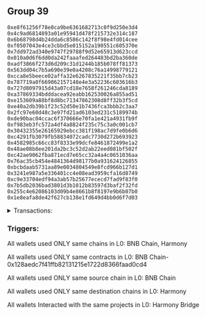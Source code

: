 ## Group 39

```0xdae261031bef3eba808a1eff4ce038e10cbb25b8
0xe8f61256f78e0ca9be6361682713c0f9d250e3d4
0x4c9ad6814893a01e95941d478f215732e314c187
0x6b68798d4b24dda6c8586c142f8f98e4fd014cee
0xf0507043e4ce3cbbd5e015152a190551c605370e
0x7dd972ad340e9747f29788f9d52e65913d623ccd
0x010a0d6f6dd0da242faaafed264483bd2ba360de
0xadf3866f273d6d209c31d1244b185b078ff81373
0x563dd04c7b5a690e39e0a4208c76a14998779121
0xcca8e5beece02affa32e6267835221f35bb7cb23
0x787719a0f669062157148e4e3a52236c603616b3
0x727d8097915d43a07cd18e7658f261246cda8189
0xa37869334bdddacea92eabb162530026a855ad51
0xe153609a88bf8d8bc71347862308d8ff32b3f5cd
0xe40a2db39b1f23c52d50e1b7436fca3bbb2c3aa7
0x2fc97e60d48c3e97fd21ad6103ed231c5189974b
0xde90bac04ccac6f370666e70fa1e421a4931fb9f
0xf983eb3fc572a4df4a8824f235c75c3a0c001cb7
0x30432355e26165929ebcc381f198ac7d9fe0b6d6
0xc4291fb3079fb58834072cadc7730d272b693923
0x4582985c66cc83f8333e99dcfe8461872499e1a2
0x48ae08b8ee201da2bc3c52d2ab22eed081bf502f
0xc42ae9062fba871ecd7e65cc32a4a4c0651036aa
0x76ac35cb454e4841364d98177b0a931624126855
0xbcbdaab5731aa89e0034804549e8fcd966b127d1
0x3241e987a5e336401cc4e08ead3959cfa16d8749
0xc9e33704edf94a3ab57b25677ececd7fad9f83f0
0x7b5db2036bad3801d3b1012b83597d3baf2f32fd
0x255c4e62086103d09b4e8661b8f8197e9b6b07b0
0x1e8eafa8de42f627cb138e1fd649d4bb0d6f7d03
```
<details>
<summary>Transactions:</summary>

Hashes: 

Wallet: 0xdae261031bef3eba808a1eff4ce038e10cbb25b8

       Hash: 0x5bb7c16ac92ddba8338919ed9269648cb9da40de0f4afc978a61524dc4410984
         - source chain: BNB Chain
         - destination chain: Harmony
         - project: Harmony Bridge
         - contract: 0x128aedc7f41ffb82131215e1722d8366faad0cd4
       Hash: 0x2ffd3ca425d8e1f96a523150b1b585ca5ad2036d38cac70eddeefdcb269b9366
         - source chain: BNB Chain
         - destination chain: Harmony
         - project: Harmony Bridge
         - contract: 0x128aedc7f41ffb82131215e1722d8366faad0cd4
       Hash: 0x491c1985e748913066bade0b27f084f2488ef9a228dcc5cfd91b702060869760
         - source chain: BNB Chain
         - destination chain: Harmony
         - project: Harmony Bridge
         - contract: 0x128aedc7f41ffb82131215e1722d8366faad0cd4
       Hash: 0x75390bf8436320c67c890cbe7b21d0f5a8697b26ea774dc8a441fbe2529556b3
         - source chain: BNB Chain
         - destination chain: Harmony
         - project: Harmony Bridge
         - contract: 0x128aedc7f41ffb82131215e1722d8366faad0cd4
       Hash: 0xe48d766d49a5bbed8e56781a887610bc0b3c7421575ccbe493b3a4bce22d687e
         - source chain: BNB Chain
         - destination chain: Harmony
         - project: Harmony Bridge
         - contract: 0x128aedc7f41ffb82131215e1722d8366faad0cd4
Wallet: 0xe8f61256f78e0ca9be6361682713c0f9d250e3d4

       Hash:0xd835cde30ed1fa044a9e6a80a2c4c0b87c1fae995caf0f80c522040d208cf4e9
         - source chain: BNB Chain
         - destination chain: Harmony
         - project: Harmony Bridge
         - contract: 0x128aedc7f41ffb82131215e1722d8366faad0cd4
       Hash:0x768fc63500ab6947bffc7a215111cda96882292fffd8ccf29fda369a7bb52d63
         - source chain: BNB Chain
         - destination chain: Harmony
         - project: Harmony Bridge
         - contract: 0x128aedc7f41ffb82131215e1722d8366faad0cd4
       Hash:0x3abc9ae9ac6b192f4b21fdcf94d443c3648e7d17b17d4e6b24bf0eec88884cbe
         - source chain: BNB Chain
         - destination chain: Harmony
         - project: Harmony Bridge
         - contract: 0x128aedc7f41ffb82131215e1722d8366faad0cd4
       Hash:0x1813a71e22ce46d90a40fe54b7b1b16f3d7abc751342184e8997dc2b975f4386
         - source chain: BNB Chain
         - destination chain: Harmony
         - project: Harmony Bridge
         - contract: 0x128aedc7f41ffb82131215e1722d8366faad0cd4
       Hash:0x6289118780c41b77025418689daef439f52341fd7e0a1b0e3f20bac8a612971d
         - source chain: BNB Chain
         - destination chain: Harmony
         - project: Harmony Bridge
         - contract: 0x128aedc7f41ffb82131215e1722d8366faad0cd4
Wallet: 0x4c9ad6814893a01e95941d478f215732e314c187

       Hash:0xad4c19eedd7a7bc9f68b5412f8f07be6c864f2bb1d44d63f095823a380f5bf4a
         - source chain: BNB Chain
         - destination chain: Harmony
         - project: Harmony Bridge
         - contract: 0x128aedc7f41ffb82131215e1722d8366faad0cd4
       Hash:0x84e6549bbfdf4d20208303700ca3e38cb1c625a614b235d99922afca5c217841
         - source chain: BNB Chain
         - destination chain: Harmony
         - project: Harmony Bridge
         - contract: 0x128aedc7f41ffb82131215e1722d8366faad0cd4
       Hash:0x645bb3dd486a9e6444d6d9a8b229446ebc1eedd723f29c50d26df5353c47e9a9
         - source chain: BNB Chain
         - destination chain: Harmony
         - project: Harmony Bridge
         - contract: 0x128aedc7f41ffb82131215e1722d8366faad0cd4
       Hash:0x726db9091639f6c2b90136dc64c8e014ace29d60f1f7d092ec88283c05c787a1
         - source chain: BNB Chain
         - destination chain: Harmony
         - project: Harmony Bridge
         - contract: 0x128aedc7f41ffb82131215e1722d8366faad0cd4
       Hash:0xc05280e91df1120418f58669ed08b492956d84101f9faa9e731639c3a72c544d
         - source chain: BNB Chain
         - destination chain: Harmony
         - project: Harmony Bridge
         - contract: 0x128aedc7f41ffb82131215e1722d8366faad0cd4
Wallet: 0x6b68798d4b24dda6c8586c142f8f98e4fd014cee

       Hash:0xd0e50057fdd794afbd5e156a43ac52e8310bdb25d718c6ed3a02ee622fbb61b8
         - source chain: BNB Chain
         - destination chain: Harmony
         - project: Harmony Bridge
         - contract: 0x128aedc7f41ffb82131215e1722d8366faad0cd4
       Hash:0x44c4ec1803fb68153873f70cd760f6932012c3e3c09cd76ca6b1a5708c3c3dd6
         - source chain: BNB Chain
         - destination chain: Harmony
         - project: Harmony Bridge
         - contract: 0x128aedc7f41ffb82131215e1722d8366faad0cd4
       Hash:0x3f64427cc4bd0b2a984751b6994693fa8039352b2dfe02e8327bd41f209bb559
         - source chain: BNB Chain
         - destination chain: Harmony
         - project: Harmony Bridge
         - contract: 0x128aedc7f41ffb82131215e1722d8366faad0cd4
       Hash:0x1b190550a6955a7d0209539d0ced79eb207326b066a78048e2082aa5e0411473
         - source chain: BNB Chain
         - destination chain: Harmony
         - project: Harmony Bridge
         - contract: 0x128aedc7f41ffb82131215e1722d8366faad0cd4
       Hash:0x8bfad6c39de27ecde6d70776605dc52aead954cbf7b16daa65b249f731c3e88d
         - source chain: BNB Chain
         - destination chain: Harmony
         - project: Harmony Bridge
         - contract: 0x128aedc7f41ffb82131215e1722d8366faad0cd4
Wallet: 0xf0507043e4ce3cbbd5e015152a190551c605370e

       Hash:0x8cc7601502ad7c3c53067b81019dbcaccf4b62e75df94f2aa0942b9a36b5d181
         - source chain: BNB Chain
         - destination chain: Harmony
         - project: Harmony Bridge
         - contract: 0x128aedc7f41ffb82131215e1722d8366faad0cd4
       Hash:0x4b29e8f62697edfecb2afb19f8b28b9983dea6b37c2cc5b071262b71d28d705f
         - source chain: BNB Chain
         - destination chain: Harmony
         - project: Harmony Bridge
         - contract: 0x128aedc7f41ffb82131215e1722d8366faad0cd4
       Hash:0x415ff934208d951d9c13307e0195efc5150d0ae9a4f48046deceb9916d96face
         - source chain: BNB Chain
         - destination chain: Harmony
         - project: Harmony Bridge
         - contract: 0x128aedc7f41ffb82131215e1722d8366faad0cd4
       Hash:0x22444c06fbd5356724fe836ebdbce46cc432548b85dff1399c4fd031b47ac89e
         - source chain: BNB Chain
         - destination chain: Harmony
         - project: Harmony Bridge
         - contract: 0x128aedc7f41ffb82131215e1722d8366faad0cd4
       Hash:0x94d874cf93a1159d3a4f23763ab6c30a823107377293f06abc2a42afcf50d6aa
         - source chain: BNB Chain
         - destination chain: Harmony
         - project: Harmony Bridge
         - contract: 0x128aedc7f41ffb82131215e1722d8366faad0cd4
Wallet: 0x7dd972ad340e9747f29788f9d52e65913d623ccd

       Hash:0x06b40407d8fd095dd0202b3be4852214b8f3b08bbb3f62d53f36b4752c81c7c3
         - source chain: BNB Chain
         - destination chain: Harmony
         - project: Harmony Bridge
         - contract: 0x128aedc7f41ffb82131215e1722d8366faad0cd4
       Hash:0xae2e173dbf420a11f28b17bc6ff989ca42f3285cfe285caa0efaf9909c046296
         - source chain: BNB Chain
         - destination chain: Harmony
         - project: Harmony Bridge
         - contract: 0x128aedc7f41ffb82131215e1722d8366faad0cd4
       Hash:0x9954eb77317241cd2a2fdff5ade3b46d8197060ee564ca9bd6b24f56cc0a5e68
         - source chain: BNB Chain
         - destination chain: Harmony
         - project: Harmony Bridge
         - contract: 0x128aedc7f41ffb82131215e1722d8366faad0cd4
       Hash:0x2525df0cef3c8d749be09fa1de6783f2c89dd067714631c37b1ce01831c35e6a
         - source chain: BNB Chain
         - destination chain: Harmony
         - project: Harmony Bridge
         - contract: 0x128aedc7f41ffb82131215e1722d8366faad0cd4
       Hash:0x6907bd909562587c7f5bfb9fc4bf4ed91b0106d1e6aea56d19779c57bb3cad82
         - source chain: BNB Chain
         - destination chain: Harmony
         - project: Harmony Bridge
         - contract: 0x128aedc7f41ffb82131215e1722d8366faad0cd4
Wallet: 0x010a0d6f6dd0da242faaafed264483bd2ba360de

       Hash:0x60b8e055f11633d183351aa14771a452304838907cf48aba41b2a117c5d8600b
         - source chain: BNB Chain
         - destination chain: Harmony
         - project: Harmony Bridge
         - contract: 0x128aedc7f41ffb82131215e1722d8366faad0cd4
       Hash:0xf0eac164ea3ff23161f7a0d81d65e985a0c76ee3cfeaa63c0a4fd267725083c7
         - source chain: BNB Chain
         - destination chain: Harmony
         - project: Harmony Bridge
         - contract: 0x128aedc7f41ffb82131215e1722d8366faad0cd4
       Hash:0x292c3fbc5fe7c36df9397ae34bc5ba4401df45922d2635cf07a3c514f9f1eecf
         - source chain: BNB Chain
         - destination chain: Harmony
         - project: Harmony Bridge
         - contract: 0x128aedc7f41ffb82131215e1722d8366faad0cd4
       Hash:0xbe1867fb57fdb149ae74722d57ca295c6af75edee52cd9a6d08dc496571d56f7
         - source chain: BNB Chain
         - destination chain: Harmony
         - project: Harmony Bridge
         - contract: 0x128aedc7f41ffb82131215e1722d8366faad0cd4
       Hash:0x2c3ea662576aa8ea857cd7dbb4a6973012eaec02f47669c09c9164e57f1d5045
         - source chain: BNB Chain
         - destination chain: Harmony
         - project: Harmony Bridge
         - contract: 0x128aedc7f41ffb82131215e1722d8366faad0cd4
Wallet: 0xadf3866f273d6d209c31d1244b185b078ff81373

       Hash:0xe8e240440bd7bd5251f8a7fda6da74fc36299c24837d2c29fe408c42a873e5f8
         - source chain: BNB Chain
         - destination chain: Harmony
         - project: Harmony Bridge
         - contract: 0x128aedc7f41ffb82131215e1722d8366faad0cd4
       Hash:0x9b3dade463c92f2d0b7268e6a923236f3bc4fe06491a8a76dd4d5da69d4aa0f7
         - source chain: BNB Chain
         - destination chain: Harmony
         - project: Harmony Bridge
         - contract: 0x128aedc7f41ffb82131215e1722d8366faad0cd4
       Hash:0x1d41f39b333fb6b756bfa7ec0d9c9d7312bb063abb3551eaef18af903802891b
         - source chain: BNB Chain
         - destination chain: Harmony
         - project: Harmony Bridge
         - contract: 0x128aedc7f41ffb82131215e1722d8366faad0cd4
       Hash:0x32e49134339465cf02c0c6d6db9086fcc02d4079829494fed39be07ff44e8221
         - source chain: BNB Chain
         - destination chain: Harmony
         - project: Harmony Bridge
         - contract: 0x128aedc7f41ffb82131215e1722d8366faad0cd4
       Hash:0x2b84c435021961e946627addf850beed1a61849bdb45d19f57242b366f24350f
         - source chain: BNB Chain
         - destination chain: Harmony
         - project: Harmony Bridge
         - contract: 0x128aedc7f41ffb82131215e1722d8366faad0cd4
       Hash:0x78cf1606c2044e330e9179d42c92cfbd17d1a6324d3f29719015adfb969bf938
         - source chain: BNB Chain
         - destination chain: Harmony
         - project: Harmony Bridge
         - contract: 0x128aedc7f41ffb82131215e1722d8366faad0cd4
Wallet: 0x563dd04c7b5a690e39e0a4208c76a14998779121

       Hash:0xccd084d7845ec5b67ba26e2006744d09e980412a6e51e40ec4b9d94118e392da
         - source chain: BNB Chain
         - destination chain: Harmony
         - project: Harmony Bridge
         - contract: 0x128aedc7f41ffb82131215e1722d8366faad0cd4
       Hash:0xf2bc93273e1dafe4337ee5e640cff6507447a5988565b0dbe885c65d46d35799
         - source chain: BNB Chain
         - destination chain: Harmony
         - project: Harmony Bridge
         - contract: 0x128aedc7f41ffb82131215e1722d8366faad0cd4
       Hash:0x16c7ac99d330c7b81ce3dc6df74d6da74729bcc1099943e51865dcb5188dc6ab
         - source chain: BNB Chain
         - destination chain: Harmony
         - project: Harmony Bridge
         - contract: 0x128aedc7f41ffb82131215e1722d8366faad0cd4
       Hash:0x3cc9b929dab34a6c05711d1dffff788146c30378dc85867c134aa35378a81682
         - source chain: BNB Chain
         - destination chain: Harmony
         - project: Harmony Bridge
         - contract: 0x128aedc7f41ffb82131215e1722d8366faad0cd4
       Hash:0xcca1d8cddce1f89ea7b2bd0893ae2b09be8d8837a7821209886d25ef5fd978bc
         - source chain: BNB Chain
         - destination chain: Harmony
         - project: Harmony Bridge
         - contract: 0x128aedc7f41ffb82131215e1722d8366faad0cd4
       Hash:0x5502d3f7e878239bbf743cfaaed3c9a71ed90ee51e1d6321db11ad9fedcc1e4f
         - source chain: BNB Chain
         - destination chain: Harmony
         - project: Harmony Bridge
         - contract: 0x128aedc7f41ffb82131215e1722d8366faad0cd4
Wallet: 0xcca8e5beece02affa32e6267835221f35bb7cb23

       Hash:0xa87cb0aca0c10a425cc8b1e67e552ea8007c12a8772f6a478288555aa97c64f4
         - source chain: BNB Chain
         - destination chain: Harmony
         - project: Harmony Bridge
         - contract: 0x128aedc7f41ffb82131215e1722d8366faad0cd4
       Hash:0xfbb0f2b3c0deb6c3746d4b51ed9f8ede7c1b588785cee888b115e27a01e9ae4a
         - source chain: BNB Chain
         - destination chain: Harmony
         - project: Harmony Bridge
         - contract: 0x128aedc7f41ffb82131215e1722d8366faad0cd4
       Hash:0x9d36d73582660efca361dc50d63a5bb2bccc5b97d7f8bc8eeda58bf83e4ddf3e
         - source chain: BNB Chain
         - destination chain: Harmony
         - project: Harmony Bridge
         - contract: 0x128aedc7f41ffb82131215e1722d8366faad0cd4
       Hash:0x31fba93ad3757b9a1143effcdef9dd68452f5fe01916c6063979a70c24d5be3e
         - source chain: BNB Chain
         - destination chain: Harmony
         - project: Harmony Bridge
         - contract: 0x128aedc7f41ffb82131215e1722d8366faad0cd4
       Hash:0xfbe0fd66906a8316acdbed0f1a13e2312b110a41432245bbf4a8587423e79fd2
         - source chain: BNB Chain
         - destination chain: Harmony
         - project: Harmony Bridge
         - contract: 0x128aedc7f41ffb82131215e1722d8366faad0cd4
       Hash:0x5eaf3735a523656596a9f91dd8ec01c82f6e0047605b7eb7ab9f0af1c81ee869
         - source chain: BNB Chain
         - destination chain: Harmony
         - project: Harmony Bridge
         - contract: 0x128aedc7f41ffb82131215e1722d8366faad0cd4
Wallet: 0x787719a0f669062157148e4e3a52236c603616b3

       Hash:0x54bb143dd8c3740e627d18ab9113bdb0ab2d0e3c2454a914b2f756456b00dc28
         - source chain: BNB Chain
         - destination chain: Harmony
         - project: Harmony Bridge
         - contract: 0x128aedc7f41ffb82131215e1722d8366faad0cd4
       Hash:0x7def34c16510c9254aba943b795627b21b9022d9dcbc2a7b0da401a3b40cdb1e
         - source chain: BNB Chain
         - destination chain: Harmony
         - project: Harmony Bridge
         - contract: 0x128aedc7f41ffb82131215e1722d8366faad0cd4
       Hash:0xaf87c18516cb5c2c2f5eaf3b3cecb5358e0cbeb9316da2c5f22a0de2aa3afe99
         - source chain: BNB Chain
         - destination chain: Harmony
         - project: Harmony Bridge
         - contract: 0x128aedc7f41ffb82131215e1722d8366faad0cd4
       Hash:0x37ca9827fa51f2a6a50489784b6ab50371ea729e750340387e06aac47d95897a
         - source chain: BNB Chain
         - destination chain: Harmony
         - project: Harmony Bridge
         - contract: 0x128aedc7f41ffb82131215e1722d8366faad0cd4
       Hash:0x33d70f927a39af65c5338c47057786ded55c680473ad4917aa94daf198221195
         - source chain: BNB Chain
         - destination chain: Harmony
         - project: Harmony Bridge
         - contract: 0x128aedc7f41ffb82131215e1722d8366faad0cd4
       Hash:0x0985395b95d7cf030c28daf772de8b5b13a8333bbbbb3296feb1e3dbd8d6403b
         - source chain: BNB Chain
         - destination chain: Harmony
         - project: Harmony Bridge
         - contract: 0x128aedc7f41ffb82131215e1722d8366faad0cd4
       Hash:0x9a8e5aa84f004093f2fc1e7595df27bac3b55f115da575c2860b8ce752fea25a
         - source chain: BNB Chain
         - destination chain: Harmony
         - project: Harmony Bridge
         - contract: 0x128aedc7f41ffb82131215e1722d8366faad0cd4
Wallet: 0x727d8097915d43a07cd18e7658f261246cda8189

       Hash:0x83e0a7bef54266cf794ffa2a2deb5b69fcd5046acbb785dc2b0731bbbbcedd2d
         - source chain: BNB Chain
         - destination chain: Harmony
         - project: Harmony Bridge
         - contract: 0x128aedc7f41ffb82131215e1722d8366faad0cd4
       Hash:0xef93f6d6bb1ec1726d30333e4e2ba56c5275949da85230c755c15b290569967e
         - source chain: BNB Chain
         - destination chain: Harmony
         - project: Harmony Bridge
         - contract: 0x128aedc7f41ffb82131215e1722d8366faad0cd4
       Hash:0x25cab9087c637d137e31b6eeeff5cd48f0535744a92eb2ad15052421f270d264
         - source chain: BNB Chain
         - destination chain: Harmony
         - project: Harmony Bridge
         - contract: 0x128aedc7f41ffb82131215e1722d8366faad0cd4
       Hash:0xa8d497039b2a6d339b2d65c8cf1ac76494ea27f8424052df3663b0b91cf52c46
         - source chain: BNB Chain
         - destination chain: Harmony
         - project: Harmony Bridge
         - contract: 0x128aedc7f41ffb82131215e1722d8366faad0cd4
       Hash:0x6b1273548264c1d2e97ebcf08993875f1d9ef3032df28d8d1043b997d5ec3a13
         - source chain: BNB Chain
         - destination chain: Harmony
         - project: Harmony Bridge
         - contract: 0x128aedc7f41ffb82131215e1722d8366faad0cd4
Wallet: 0xa37869334bdddacea92eabb162530026a855ad51

       Hash:0xf094e454a4578821a1314fce730dc9b2746b90cbe38fc0eb482296d0a7eb24e1
         - source chain: BNB Chain
         - destination chain: Harmony
         - project: Harmony Bridge
         - contract: 0x128aedc7f41ffb82131215e1722d8366faad0cd4
       Hash:0x5578e51dc1015d12832fd449f68a0712b76e02b1b0062905b834d1222537105f
         - source chain: BNB Chain
         - destination chain: Harmony
         - project: Harmony Bridge
         - contract: 0x128aedc7f41ffb82131215e1722d8366faad0cd4
       Hash:0x15f772a74248a7ea8ea1e41696c20440aebe0434b161940656e2ff48ef25f89d
         - source chain: BNB Chain
         - destination chain: Harmony
         - project: Harmony Bridge
         - contract: 0x128aedc7f41ffb82131215e1722d8366faad0cd4
       Hash:0x73da7f9ec27005c0dad8b12419d8887651d5a21c25451034badbfa69a3d130eb
         - source chain: BNB Chain
         - destination chain: Harmony
         - project: Harmony Bridge
         - contract: 0x128aedc7f41ffb82131215e1722d8366faad0cd4
       Hash:0x6d327bafb3af52711dec541940ba8d6606c6b91a6a4393f7347170bdabca3b01
         - source chain: BNB Chain
         - destination chain: Harmony
         - project: Harmony Bridge
         - contract: 0x128aedc7f41ffb82131215e1722d8366faad0cd4
Wallet: 0xe153609a88bf8d8bc71347862308d8ff32b3f5cd

       Hash:0xf07adb9017536b3aedce8b604fb6b3aa630226898df28619e72081d8815df512
         - source chain: BNB Chain
         - destination chain: Harmony
         - project: Harmony Bridge
         - contract: 0x128aedc7f41ffb82131215e1722d8366faad0cd4
       Hash:0xfa36cca3d40b161d31a36d7e9ee5426bfde61d7b46c695219b16d4d4dadd7ce4
         - source chain: BNB Chain
         - destination chain: Harmony
         - project: Harmony Bridge
         - contract: 0x128aedc7f41ffb82131215e1722d8366faad0cd4
       Hash:0x24b313a821f706c7f8e757b4e88b64675f153b0eefe3e8a38494741a60e4a73e
         - source chain: BNB Chain
         - destination chain: Harmony
         - project: Harmony Bridge
         - contract: 0x128aedc7f41ffb82131215e1722d8366faad0cd4
       Hash:0xef471972efbb470abfaec3ac3457c0f412aa92a0c5c193ee4101b55dcb423ce6
         - source chain: BNB Chain
         - destination chain: Harmony
         - project: Harmony Bridge
         - contract: 0x128aedc7f41ffb82131215e1722d8366faad0cd4
       Hash:0xaceb0cb028700f69a43ad8ec23151ab279a9924006bb4fe0aa118c0c8a20e34b
         - source chain: BNB Chain
         - destination chain: Harmony
         - project: Harmony Bridge
         - contract: 0x128aedc7f41ffb82131215e1722d8366faad0cd4
Wallet: 0xe40a2db39b1f23c52d50e1b7436fca3bbb2c3aa7

       Hash:0xfac0a6ccf6f4e05d7df24d4cfb577c2aeaaa11463bf2df0fa724a1d6cfb85dd0
         - source chain: BNB Chain
         - destination chain: Harmony
         - project: Harmony Bridge
         - contract: 0x128aedc7f41ffb82131215e1722d8366faad0cd4
       Hash:0x7355b488e13d0e5b08a4e36be80327cc2853468931f63f26f70762143783df53
         - source chain: BNB Chain
         - destination chain: Harmony
         - project: Harmony Bridge
         - contract: 0x128aedc7f41ffb82131215e1722d8366faad0cd4
       Hash:0xd2305dedb0dabf892d32a8890897765420e089dbe2149966a6206b36ffaeaa0c
         - source chain: BNB Chain
         - destination chain: Harmony
         - project: Harmony Bridge
         - contract: 0x128aedc7f41ffb82131215e1722d8366faad0cd4
       Hash:0x80e6f906aa6fe92432697292755ea81cb8d67177f0efa2ef06c427361c25bd20
         - source chain: BNB Chain
         - destination chain: Harmony
         - project: Harmony Bridge
         - contract: 0x128aedc7f41ffb82131215e1722d8366faad0cd4
       Hash:0xfdb236e9f065a44102e7906e721e52b498f5c29fa8f7b4dae8c3a7c03cc33a5b
         - source chain: BNB Chain
         - destination chain: Harmony
         - project: Harmony Bridge
         - contract: 0x128aedc7f41ffb82131215e1722d8366faad0cd4
Wallet: 0x2fc97e60d48c3e97fd21ad6103ed231c5189974b

       Hash:0xca58babc2322df0d5e9ec11ae75dc417e8963e2bc53edd61ea00fd4eb40afc95
         - source chain: BNB Chain
         - destination chain: Harmony
         - project: Harmony Bridge
         - contract: 0x128aedc7f41ffb82131215e1722d8366faad0cd4
       Hash:0x3b68bc081444e022765eac25f5ea8ecb68790b284eacbad2a6fc3160bf297f30
         - source chain: BNB Chain
         - destination chain: Harmony
         - project: Harmony Bridge
         - contract: 0x128aedc7f41ffb82131215e1722d8366faad0cd4
       Hash:0xae3faec137f8c0fc0a4f26e823ef368aef7de46506a6eaa8d661135b74975153
         - source chain: BNB Chain
         - destination chain: Harmony
         - project: Harmony Bridge
         - contract: 0x128aedc7f41ffb82131215e1722d8366faad0cd4
       Hash:0x0f0e7238028cfa0eaed90fe61bac484fca289508ced33e7162e7d6eedcafaeb9
         - source chain: BNB Chain
         - destination chain: Harmony
         - project: Harmony Bridge
         - contract: 0x128aedc7f41ffb82131215e1722d8366faad0cd4
       Hash:0x9612ea69c4fdd5fd72f6db42c82cbe85b1723d26fdf8110d2287ad3636c09bc0
         - source chain: BNB Chain
         - destination chain: Harmony
         - project: Harmony Bridge
         - contract: 0x128aedc7f41ffb82131215e1722d8366faad0cd4
       Hash:0xe18577dc9f0c575bd6f7a7af5f0ad685880ccc96ee9b80c338718892b6078b2a
         - source chain: BNB Chain
         - destination chain: Harmony
         - project: Harmony Bridge
         - contract: 0x128aedc7f41ffb82131215e1722d8366faad0cd4
Wallet: 0xde90bac04ccac6f370666e70fa1e421a4931fb9f

       Hash:0x0c65ddc09cc0dadba3f16757d94298f4f335c38f8cf3bdb9881bf9044d5f69d6
         - source chain: BNB Chain
         - destination chain: Harmony
         - project: Harmony Bridge
         - contract: 0x128aedc7f41ffb82131215e1722d8366faad0cd4
       Hash:0x9677ab4b25643f78d2d3f1e804b9d1296884c53b4009b8f1aa832cb24c47e54d
         - source chain: BNB Chain
         - destination chain: Harmony
         - project: Harmony Bridge
         - contract: 0x128aedc7f41ffb82131215e1722d8366faad0cd4
       Hash:0xd2cd72e6d8ca53cbe43c41e0866a4ab6aa61006dad128d9cb780eae5f43a788c
         - source chain: BNB Chain
         - destination chain: Harmony
         - project: Harmony Bridge
         - contract: 0x128aedc7f41ffb82131215e1722d8366faad0cd4
       Hash:0xb483b64c4a7cb61e3c3e17d7554e1660c247ecbabc0059ff6963a78ff6a7c6ba
         - source chain: BNB Chain
         - destination chain: Harmony
         - project: Harmony Bridge
         - contract: 0x128aedc7f41ffb82131215e1722d8366faad0cd4
       Hash:0xc2d16f138b0dca76b77fab0afc8fcbcb0da3585a05853dc19dd425f78615699d
         - source chain: BNB Chain
         - destination chain: Harmony
         - project: Harmony Bridge
         - contract: 0x128aedc7f41ffb82131215e1722d8366faad0cd4
       Hash:0xb845f2d86d328f1b7b1b3bd5eedce37d9f0e386e0ce3738a2d848fd215f0a576
         - source chain: BNB Chain
         - destination chain: Harmony
         - project: Harmony Bridge
         - contract: 0x128aedc7f41ffb82131215e1722d8366faad0cd4
Wallet: 0xf983eb3fc572a4df4a8824f235c75c3a0c001cb7

       Hash:0xbcef6bb8d7bcde17b036241efb10ee6682dde93a22d6a7efbae01bbeb2f556fa
         - source chain: BNB Chain
         - destination chain: Harmony
         - project: Harmony Bridge
         - contract: 0x128aedc7f41ffb82131215e1722d8366faad0cd4
       Hash:0x8cfa46ba26eef72b80ff6171a697f2786f68b76298a63f16d3c72ea432b9d4a9
         - source chain: BNB Chain
         - destination chain: Harmony
         - project: Harmony Bridge
         - contract: 0x128aedc7f41ffb82131215e1722d8366faad0cd4
       Hash:0x584c0e183bc9059ebca47598419d31e9c8cc5d1aac5f4ab22dfac8d1acc1c9e8
         - source chain: BNB Chain
         - destination chain: Harmony
         - project: Harmony Bridge
         - contract: 0x128aedc7f41ffb82131215e1722d8366faad0cd4
       Hash:0x98177f4067e9ec8dca46a9e14720dc34dddf4fb2df1ea2988fec59d77cd98d16
         - source chain: BNB Chain
         - destination chain: Harmony
         - project: Harmony Bridge
         - contract: 0x128aedc7f41ffb82131215e1722d8366faad0cd4
       Hash:0x0d65edb97307faac7ceb19faf14bd07eeff92c033b44a62d651854f456913e67
         - source chain: BNB Chain
         - destination chain: Harmony
         - project: Harmony Bridge
         - contract: 0x128aedc7f41ffb82131215e1722d8366faad0cd4
       Hash:0x7fb15989ac21af9ee74121f9bf8ced16a85fa48c20675cea82907a8b27917a4e
         - source chain: BNB Chain
         - destination chain: Harmony
         - project: Harmony Bridge
         - contract: 0x128aedc7f41ffb82131215e1722d8366faad0cd4
Wallet: 0x30432355e26165929ebcc381f198ac7d9fe0b6d6

       Hash:0x7b966eabd326ec67796e84963e7daa2515918fb5982e28fabbc2f02c0e305587
         - source chain: BNB Chain
         - destination chain: Harmony
         - project: Harmony Bridge
         - contract: 0x128aedc7f41ffb82131215e1722d8366faad0cd4
       Hash:0x68226976726303cf7b6954ae49a0c7bce06cdc8506cc1efe157ba21446e7e5a1
         - source chain: BNB Chain
         - destination chain: Harmony
         - project: Harmony Bridge
         - contract: 0x128aedc7f41ffb82131215e1722d8366faad0cd4
       Hash:0xcd8eaa153afe004f23be2ffb77d446057c8f51447053ac3f66d3a296875a7870
         - source chain: BNB Chain
         - destination chain: Harmony
         - project: Harmony Bridge
         - contract: 0x128aedc7f41ffb82131215e1722d8366faad0cd4
       Hash:0x0e61eeacf510230b1baacaf2234accfc5c309831666447da04e8951b50b56fd7
         - source chain: BNB Chain
         - destination chain: Harmony
         - project: Harmony Bridge
         - contract: 0x128aedc7f41ffb82131215e1722d8366faad0cd4
       Hash:0xb6f28f458c74d574a040926744ee278489c1bc4884c013eba1673b48585f2f5e
         - source chain: BNB Chain
         - destination chain: Harmony
         - project: Harmony Bridge
         - contract: 0x128aedc7f41ffb82131215e1722d8366faad0cd4
       Hash:0xc51540553e9fbc37f50faafc15eab87f9e95d04fdfe21148bc5ad9f9a49f9e39
         - source chain: BNB Chain
         - destination chain: Harmony
         - project: Harmony Bridge
         - contract: 0x128aedc7f41ffb82131215e1722d8366faad0cd4
Wallet: 0xc4291fb3079fb58834072cadc7730d272b693923

       Hash:0x8f061fc0c1aef540f299ddaf74dd0e71a6292db6d7b9d3870e42f5e793006650
         - source chain: BNB Chain
         - destination chain: Harmony
         - project: Harmony Bridge
         - contract: 0x128aedc7f41ffb82131215e1722d8366faad0cd4
       Hash:0xb8243d053f87de3e61a74ff8d12c9e5a5b3513356a369d2e946d6cef5b3bdb7b
         - source chain: BNB Chain
         - destination chain: Harmony
         - project: Harmony Bridge
         - contract: 0x128aedc7f41ffb82131215e1722d8366faad0cd4
       Hash:0x556b2095de1c6688094457d1814a06f625c502ee589f6fa7bf093ca134e2b92f
         - source chain: BNB Chain
         - destination chain: Harmony
         - project: Harmony Bridge
         - contract: 0x128aedc7f41ffb82131215e1722d8366faad0cd4
       Hash:0xa21e94ba4dc7f474da37c41e0a1af6da6ca1e5c22ccc964e2af4355ec5853099
         - source chain: BNB Chain
         - destination chain: Harmony
         - project: Harmony Bridge
         - contract: 0x128aedc7f41ffb82131215e1722d8366faad0cd4
       Hash:0x14334a179bdf6b38095fa2ebb27e28b13737294ae71483961e9092d8949e402b
         - source chain: BNB Chain
         - destination chain: Harmony
         - project: Harmony Bridge
         - contract: 0x128aedc7f41ffb82131215e1722d8366faad0cd4
       Hash:0x06ada30c545ea83d736acb59f8b5c62785c747b50122bd5d770c41c2e5b9854d
         - source chain: BNB Chain
         - destination chain: Harmony
         - project: Harmony Bridge
         - contract: 0x128aedc7f41ffb82131215e1722d8366faad0cd4
       Hash:0x21d50aa18b5c213ff7a21d79bd1b1775069b1cd48441d1df649ce881d8fe777f
         - source chain: BNB Chain
         - destination chain: Harmony
         - project: Harmony Bridge
         - contract: 0x128aedc7f41ffb82131215e1722d8366faad0cd4
Wallet: 0x4582985c66cc83f8333e99dcfe8461872499e1a2

       Hash:0x6a86345d43848caa31641408fb932937b7cf1c2ada97f162f0eaa8d1ddaf8adb
         - source chain: BNB Chain
         - destination chain: Harmony
         - project: Harmony Bridge
         - contract: 0x128aedc7f41ffb82131215e1722d8366faad0cd4
       Hash:0xdd6ce482d985403c57973176672a91e4ecd8640317117ba6d4ba10baf5816676
         - source chain: BNB Chain
         - destination chain: Harmony
         - project: Harmony Bridge
         - contract: 0x128aedc7f41ffb82131215e1722d8366faad0cd4
       Hash:0x8b245b579c45e188ab2d514357341cabf791ab5e5b2da60b33276445e6a8d4a1
         - source chain: BNB Chain
         - destination chain: Harmony
         - project: Harmony Bridge
         - contract: 0x128aedc7f41ffb82131215e1722d8366faad0cd4
       Hash:0x22cfa1d96308ee122683b721363543f40af1ca1e7b54b79528d31baefb14a965
         - source chain: BNB Chain
         - destination chain: Harmony
         - project: Harmony Bridge
         - contract: 0x128aedc7f41ffb82131215e1722d8366faad0cd4
       Hash:0x599d205b12ae46a516012086a01258cc332ed7d042d8824cef13edd47933113d
         - source chain: BNB Chain
         - destination chain: Harmony
         - project: Harmony Bridge
         - contract: 0x128aedc7f41ffb82131215e1722d8366faad0cd4
       Hash:0x9c5a3104404e4c753943b7bb3106279224e113712b00f9d5202aecdd35b5c858
         - source chain: BNB Chain
         - destination chain: Harmony
         - project: Harmony Bridge
         - contract: 0x128aedc7f41ffb82131215e1722d8366faad0cd4
Wallet: 0x48ae08b8ee201da2bc3c52d2ab22eed081bf502f

       Hash:0x12e4e96fe7eb589ca2e2193f15ebc82fc55a8acbcde7109bb91ae5f713e0c108
         - source chain: BNB Chain
         - destination chain: Harmony
         - project: Harmony Bridge
         - contract: 0x128aedc7f41ffb82131215e1722d8366faad0cd4
       Hash:0x5826f0f0888ae55fd500d39900d009dbc2bbf1b7e42e1f61c7ed4ea6acd552d6
         - source chain: BNB Chain
         - destination chain: Harmony
         - project: Harmony Bridge
         - contract: 0x128aedc7f41ffb82131215e1722d8366faad0cd4
       Hash:0x5fead1c5a431a11240d1ae8142d9ea1fbd0ce34e01fd2aa18e8bd44165e15e8b
         - source chain: BNB Chain
         - destination chain: Harmony
         - project: Harmony Bridge
         - contract: 0x128aedc7f41ffb82131215e1722d8366faad0cd4
       Hash:0x5a17ceed639cbff2011d37e29028c6aa3aa4c8b4c4dd1f25df4e3401d9633ca9
         - source chain: BNB Chain
         - destination chain: Harmony
         - project: Harmony Bridge
         - contract: 0x128aedc7f41ffb82131215e1722d8366faad0cd4
       Hash:0xebe1fcd9107d3292acccca7864b92632a07de90a35bdf9c2c7e1075cb6bd3aa0
         - source chain: BNB Chain
         - destination chain: Harmony
         - project: Harmony Bridge
         - contract: 0x128aedc7f41ffb82131215e1722d8366faad0cd4
       Hash:0x8f9d5b3b8f9742ff85e23c4b3c9c47502fb3956aab9d49c9aea1ef5c09aac92c
         - source chain: BNB Chain
         - destination chain: Harmony
         - project: Harmony Bridge
         - contract: 0x128aedc7f41ffb82131215e1722d8366faad0cd4
Wallet: 0xc42ae9062fba871ecd7e65cc32a4a4c0651036aa

       Hash:0x30b3671d255bb3dddcc65098d0c4af2ce65da0a2ad0d196036c0720bca69863b
         - source chain: BNB Chain
         - destination chain: Harmony
         - project: Harmony Bridge
         - contract: 0x128aedc7f41ffb82131215e1722d8366faad0cd4
       Hash:0xb0d087c47a2409d9a242a049284750405d2557a98f343f834cae414cb9633adc
         - source chain: BNB Chain
         - destination chain: Harmony
         - project: Harmony Bridge
         - contract: 0x128aedc7f41ffb82131215e1722d8366faad0cd4
       Hash:0x3680d0ab42962f5ba229cfd13aca1a536d3076b0c9b31aa16c05d56ea0ed4e90
         - source chain: BNB Chain
         - destination chain: Harmony
         - project: Harmony Bridge
         - contract: 0x128aedc7f41ffb82131215e1722d8366faad0cd4
       Hash:0x42e34f93b9f6d38655dd6a2b25807cf55efb2e934f0c30c3bab51d0a27018bde
         - source chain: BNB Chain
         - destination chain: Harmony
         - project: Harmony Bridge
         - contract: 0x128aedc7f41ffb82131215e1722d8366faad0cd4
       Hash:0x9cb468e5429f8dc8c7844bc8e3518f4b2d565bca5bf5deb80164a837ebb8b0fb
         - source chain: BNB Chain
         - destination chain: Harmony
         - project: Harmony Bridge
         - contract: 0x128aedc7f41ffb82131215e1722d8366faad0cd4
       Hash:0x9beb2ba55fe97e969a1254c23e9ba0c93c985f16afde594e81fa75461593282c
         - source chain: BNB Chain
         - destination chain: Harmony
         - project: Harmony Bridge
         - contract: 0x128aedc7f41ffb82131215e1722d8366faad0cd4
Wallet: 0x76ac35cb454e4841364d98177b0a931624126855

       Hash:0x0b99ed8bf6527f07e9a58a60ee4daed16a8d1ee95e432155dc2c504ee3fce32b
         - source chain: BNB Chain
         - destination chain: Harmony
         - project: Harmony Bridge
         - contract: 0x128aedc7f41ffb82131215e1722d8366faad0cd4
       Hash:0xa9fd48d74f22200994c955f939e28a34f37934fb0580b959e5e8827ed6b38365
         - source chain: BNB Chain
         - destination chain: Harmony
         - project: Harmony Bridge
         - contract: 0x128aedc7f41ffb82131215e1722d8366faad0cd4
       Hash:0xcbcbee438969fbb97d16eaaec90b5a7b6bbdd501ac1ee41f8c6c8bc888bf8fed
         - source chain: BNB Chain
         - destination chain: Harmony
         - project: Harmony Bridge
         - contract: 0x128aedc7f41ffb82131215e1722d8366faad0cd4
       Hash:0x075020ba47fb3145c69bf40d4ffb91fe88041bc393ffff0eb15474da4ceb8003
         - source chain: BNB Chain
         - destination chain: Harmony
         - project: Harmony Bridge
         - contract: 0x128aedc7f41ffb82131215e1722d8366faad0cd4
       Hash:0xabeb5dc922cde8a30e20721614f04d3e408ec5ce8c0295229eb415b70cbac7c8
         - source chain: BNB Chain
         - destination chain: Harmony
         - project: Harmony Bridge
         - contract: 0x128aedc7f41ffb82131215e1722d8366faad0cd4
       Hash:0xe7b4dc4e128521c3dbb57824f28e50bb43356589f0c5b543f2d21ce8492eac38
         - source chain: BNB Chain
         - destination chain: Harmony
         - project: Harmony Bridge
         - contract: 0x128aedc7f41ffb82131215e1722d8366faad0cd4
       Hash:0x63eaf3cd39cbb48dbab212cce1dcdb37c9257628192dc41fb04942f1e288951d
         - source chain: BNB Chain
         - destination chain: Harmony
         - project: Harmony Bridge
         - contract: 0x128aedc7f41ffb82131215e1722d8366faad0cd4
Wallet: 0xbcbdaab5731aa89e0034804549e8fcd966b127d1

       Hash:0x8e3471c1d089bfe6973c607be8a4ef239edf930eec9f643c9025ddea4300ba44
         - source chain: BNB Chain
         - destination chain: Harmony
         - project: Harmony Bridge
         - contract: 0x128aedc7f41ffb82131215e1722d8366faad0cd4
       Hash:0xd8a104f0fc9edd4c81bf73b6b1e4bc8e0c6e5fedd222482d7818ce7e325a7c93
         - source chain: BNB Chain
         - destination chain: Harmony
         - project: Harmony Bridge
         - contract: 0x128aedc7f41ffb82131215e1722d8366faad0cd4
       Hash:0x12481e6b44d55d965b184f6d5dd770b5231fb18d6469fa9ad5ecf1320ac0fda7
         - source chain: BNB Chain
         - destination chain: Harmony
         - project: Harmony Bridge
         - contract: 0x128aedc7f41ffb82131215e1722d8366faad0cd4
       Hash:0x012242cfc9663af2374af78e89ba1acb76c2f2c5ff14cf3df6e51dec004678bd
         - source chain: BNB Chain
         - destination chain: Harmony
         - project: Harmony Bridge
         - contract: 0x128aedc7f41ffb82131215e1722d8366faad0cd4
       Hash:0x4b32b9e590ec0569090fe58e6df7994135ef0c5a7fcaced80a579a1de16fa66d
         - source chain: BNB Chain
         - destination chain: Harmony
         - project: Harmony Bridge
         - contract: 0x128aedc7f41ffb82131215e1722d8366faad0cd4
Wallet: 0x3241e987a5e336401cc4e08ead3959cfa16d8749

       Hash:0x2c26a343a07730fb77ed9e16894fdee79555fe4f8ac0556b2516db1c7bf0908c
         - source chain: BNB Chain
         - destination chain: Harmony
         - project: Harmony Bridge
         - contract: 0x128aedc7f41ffb82131215e1722d8366faad0cd4
       Hash:0x8c3946c127e21c1912d4a65c99c39830d77ba34163c2e78485775df48a04da6c
         - source chain: BNB Chain
         - destination chain: Harmony
         - project: Harmony Bridge
         - contract: 0x128aedc7f41ffb82131215e1722d8366faad0cd4
       Hash:0x1f9ac54a7491e618d1e995ca8b2168ea66f551dd69c6f2dc313fb534b4eb2d86
         - source chain: BNB Chain
         - destination chain: Harmony
         - project: Harmony Bridge
         - contract: 0x128aedc7f41ffb82131215e1722d8366faad0cd4
       Hash:0xf0c3a7168a939ddf5274ffe3416d6d7542820d68ccc539caa0b748ae55c61bba
         - source chain: BNB Chain
         - destination chain: Harmony
         - project: Harmony Bridge
         - contract: 0x128aedc7f41ffb82131215e1722d8366faad0cd4
       Hash:0x53c294266c4c284a315ccf2d1372648852431a8f80b0f1f9f841477459c310e6
         - source chain: BNB Chain
         - destination chain: Harmony
         - project: Harmony Bridge
         - contract: 0x128aedc7f41ffb82131215e1722d8366faad0cd4
       Hash:0x21cd41260d658d6601c176a5000aa5ee0fca88731c72a8a0a8c6eca92c6a4242
         - source chain: BNB Chain
         - destination chain: Harmony
         - project: Harmony Bridge
         - contract: 0x128aedc7f41ffb82131215e1722d8366faad0cd4
Wallet: 0xc9e33704edf94a3ab57b25677ececd7fad9f83f0

       Hash:0x05b84c7877d346b497acbc6f73b678edca29c214b3e8e0c5b7fd2440eb5f3a1e
         - source chain: BNB Chain
         - destination chain: Harmony
         - project: Harmony Bridge
         - contract: 0x128aedc7f41ffb82131215e1722d8366faad0cd4
       Hash:0xabf5c8de036e7d26fe81d297af16e0cf9826afb19f0721ee58c3f4103d36e81b
         - source chain: BNB Chain
         - destination chain: Harmony
         - project: Harmony Bridge
         - contract: 0x128aedc7f41ffb82131215e1722d8366faad0cd4
       Hash:0x1f6e5458b137b5be1e7bf3e6038e9b1000fe87f6eb40ac045f5b499363f21842
         - source chain: BNB Chain
         - destination chain: Harmony
         - project: Harmony Bridge
         - contract: 0x128aedc7f41ffb82131215e1722d8366faad0cd4
       Hash:0x67faf787bbcbd9dd9a4652ce55921fddfc37623bde955cfa8ca40d85c61d3f32
         - source chain: BNB Chain
         - destination chain: Harmony
         - project: Harmony Bridge
         - contract: 0x128aedc7f41ffb82131215e1722d8366faad0cd4
       Hash:0xf0b835093865973bf514ad2a723217c733840679075afa3c861cfc070887ffb8
         - source chain: BNB Chain
         - destination chain: Harmony
         - project: Harmony Bridge
         - contract: 0x128aedc7f41ffb82131215e1722d8366faad0cd4
       Hash:0x32b3b144d88fdad912cb3a43a856fa9259db0269a16e625248178509ed91d9bd
         - source chain: BNB Chain
         - destination chain: Harmony
         - project: Harmony Bridge
         - contract: 0x128aedc7f41ffb82131215e1722d8366faad0cd4
Wallet: 0x7b5db2036bad3801d3b1012b83597d3baf2f32fd

       Hash:0x0fb98fde0abe0b6d6a7684354f51fd836f0ce7b01761007272106be741cac5bb
         - source chain: BNB Chain
         - destination chain: Harmony
         - project: Harmony Bridge
         - contract: 0x128aedc7f41ffb82131215e1722d8366faad0cd4
       Hash:0xdf53262151bbbc654196270ae641c6d8fd8a9c804a510495ca2218127d24594a
         - source chain: BNB Chain
         - destination chain: Harmony
         - project: Harmony Bridge
         - contract: 0x128aedc7f41ffb82131215e1722d8366faad0cd4
       Hash:0x76daff238a20275e5e8b316e2b80cd6ef069916173c82ab5c6f5bdfb379a0595
         - source chain: BNB Chain
         - destination chain: Harmony
         - project: Harmony Bridge
         - contract: 0x128aedc7f41ffb82131215e1722d8366faad0cd4
       Hash:0x06b770efa1178d3dc307feb478feea36951a63ec3ef66478fd61fc7d278df87a
         - source chain: BNB Chain
         - destination chain: Harmony
         - project: Harmony Bridge
         - contract: 0x128aedc7f41ffb82131215e1722d8366faad0cd4
       Hash:0xf387deb54da977fe26adf194dddd75385cc141c4fef206ca4a2594ba27a38649
         - source chain: BNB Chain
         - destination chain: Harmony
         - project: Harmony Bridge
         - contract: 0x128aedc7f41ffb82131215e1722d8366faad0cd4
       Hash:0xbee0427053c765a9294adb6caf058d46391141dc65cbd577b20806db5d57a816
         - source chain: BNB Chain
         - destination chain: Harmony
         - project: Harmony Bridge
         - contract: 0x128aedc7f41ffb82131215e1722d8366faad0cd4
Wallet: 0x255c4e62086103d09b4e8661b8f8197e9b6b07b0

       Hash:0xcb1b42c78dac60e53691331a20b28ad92fe3ac0bff695f8be99fbe23bbe2974d
         - source chain: BNB Chain
         - destination chain: Harmony
         - project: Harmony Bridge
         - contract: 0x128aedc7f41ffb82131215e1722d8366faad0cd4
       Hash:0x50f4151f838947b45c12dae298fa6e8b143c89f272b1fe8def24e706dfbf6aeb
         - source chain: BNB Chain
         - destination chain: Harmony
         - project: Harmony Bridge
         - contract: 0x128aedc7f41ffb82131215e1722d8366faad0cd4
       Hash:0x06cc9f38aa6f108b12ad6ac40e740de88c9b174aa275e199075bf2149c67ff54
         - source chain: BNB Chain
         - destination chain: Harmony
         - project: Harmony Bridge
         - contract: 0x128aedc7f41ffb82131215e1722d8366faad0cd4
       Hash:0x9a11de9917a2cc829c25f603719fb78d3cc4032c132d005fe60207bd4c60e1e9
         - source chain: BNB Chain
         - destination chain: Harmony
         - project: Harmony Bridge
         - contract: 0x128aedc7f41ffb82131215e1722d8366faad0cd4
       Hash:0x757ddfe403ad4336e7f1ee0b0046feb775b10e35df284ff5f37c57abe55f9a76
         - source chain: BNB Chain
         - destination chain: Harmony
         - project: Harmony Bridge
         - contract: 0x128aedc7f41ffb82131215e1722d8366faad0cd4
       Hash:0x4d66d44b75a972e469b24f0deb45d3e464ada864d786ab003438075be348a32c
         - source chain: BNB Chain
         - destination chain: Harmony
         - project: Harmony Bridge
         - contract: 0x128aedc7f41ffb82131215e1722d8366faad0cd4
Wallet: 0x1e8eafa8de42f627cb138e1fd649d4bb0d6f7d03

       Hash:0x17bd7d83bb39b94aae476259ed87958c814ec0a3f35d54ed43bdf023c7d2163d
         - source chain: BNB Chain
         - destination chain: Harmony
         - project: Harmony Bridge
         - contract: 0x128aedc7f41ffb82131215e1722d8366faad0cd4
       Hash:0x22207d01aec0bb8719995a4fc90f57e20fc3741389b27a1afb8d3e1c2e73d787
         - source chain: BNB Chain
         - destination chain: Harmony
         - project: Harmony Bridge
         - contract: 0x128aedc7f41ffb82131215e1722d8366faad0cd4
       Hash:0xb400a50da1de732b200e3989e7c85b1c82c9dccce40118b5125a148ee41a4376
         - source chain: BNB Chain
         - destination chain: Harmony
         - project: Harmony Bridge
         - contract: 0x128aedc7f41ffb82131215e1722d8366faad0cd4
       Hash:0x5fd6a149c20cf8283cede563098692b6e7c0fb85ae83e865df389c03a45ba12b
         - source chain: BNB Chain
         - destination chain: Harmony
         - project: Harmony Bridge
         - contract: 0x128aedc7f41ffb82131215e1722d8366faad0cd4
       Hash:0x5b256b553e3efbfe7325ea9ba0105814c68ff521d9f8236e30d27a5dafc9618d
         - source chain: BNB Chain
         - destination chain: Harmony
         - project: Harmony Bridge
         - contract: 0x128aedc7f41ffb82131215e1722d8366faad0cd4
       Hash:0x56fefbaea96a8b7722ac57651e30ab35811f86bb0468888117713bb8bafa852b
         - source chain: BNB Chain
         - destination chain: Harmony
         - project: Harmony Bridge
         - contract: 0x128aedc7f41ffb82131215e1722d8366faad0cd4

</details>


### Triggers: 
All wallets used ONLY same chains in L0: BNB Chain, Harmony

All wallets used ONLY same contracts in L0: BNB Chain-0x128aedc7f41ffb82131215e1722d8366faad0cd4

All wallets used ONLY same source chain in L0: BNB Chain

All wallets used ONLY same destination chains in L0: Harmony

All wallets Interacted with the same projects in L0: Harmony Bridge

